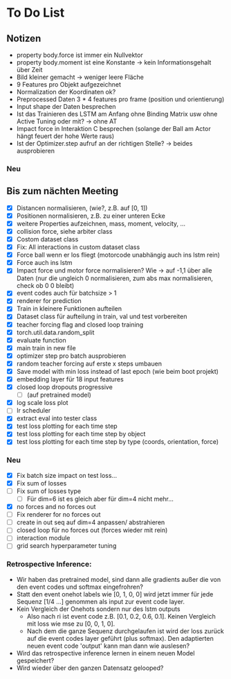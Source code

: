 # To Do List

## Notizen
- property body.force ist immer ein Nullvektor
- property body.moment ist eine Konstante -> kein Informationsgehalt über Zeit
- Bild kleiner gemacht -> weniger leere Fläche
- 9 Features pro Objekt aufgezeichnet
- Normalization der Koordinaten ok?
- Preprocessed Daten 3 * 4 features pro frame (position und orientierung)
- Input shape der Daten besprechen
- Ist das Trainieren des LSTM am Anfang ohne Binding Matrix usw ohne Active Tuning oder mit? -> ohne AT
- Impact force in Interaktion C besprechen (solange der Ball am Actor hängt feuert der hohe Werte raus)
- Ist der Optimizer.step aufruf an der richtigen Stelle? -> beides ausprobieren

### Neu


## Bis zum nächten Meeting
- [x] Distancen normalisieren, (wie?, z.B. auf [0, 1]) 
- [x] Positionen normalisieren, z.B. zu einer unteren Ecke
- [x] weitere Properties aufzeichnen, mass, moment, velocity, ...
- [x] collision force, siehe arbiter class
- [x] Costom dataset class 
- [x] Fix: All interactions in custom dataset class
- [x] Force ball wenn er los fliegt (motorcode unabhängig auch ins lstm rein)
- [x] Force auch ins lstm
- [x] Impact force und motor force normalisieren? Wie -> auf -1,1 über alle Daten (nur die ungleich 0 normalisieren, zum abs max normalisieren, check ob 0 0 bleibt)
- [x] event codes auch für batchsize > 1
- [x] renderer for prediction
- [x] Train in kleinere Funktionen aufteilen
- [x] Dataset class für aufteilung in train, val und test vorbereiten
- [x] teacher forcing flag and closed loop training
- [x] torch.util.data.random_split
- [x] evaluate function
- [x] main train in new file
- [x] optimizer step pro batch ausprobieren
- [x] random teacher forcing auf erste x steps umbauen
- [x] Save model with min loss instead of last epoch (wie beim boot projekt)
- [x] embedding layer für 18 input features
- [x] closed loop dropouts progressive 
  - [ ] (auf pretrained model)
- [x] log scale loss plot
- [ ] lr scheduler
- [x] extract eval into tester class
- [x] test loss plotting for each time step
- [x] test loss plotting for each time step by object
- [x] test loss plotting for each time step by type (coords, orientation, force)
### Neu
- [x] Fix batch size impact on test loss...
- [x] Fix sum of losses
- [ ] Fix sum of losses type 
  - [ ] Für dim=6 ist es gleich aber für dim=4 nicht mehr...
- [x] no forces and no forces out
- [ ] Fix renderer for no forces out
- [ ] create in out seq auf dim=4 anpassen/ abstrahieren
- [ ] closed loop für no forces out (forces wieder mit rein)
- [ ] interaction module
- [ ] grid search hyperparameter tuning

### Retrospective Inference:
- Wir haben das pretrained model, sind dann alle gradients außer die von den event codes und softmax eingefrohren?
- Statt den event onehot labels wie [0, 1, 0, 0] wird jetzt immer für jede Sequenz [1/4 ...] genommen als input zur event code layer.
- Kein Vergleich der Onehots sondern nur des lstm outputs
  - Also nach ri ist event code z.B. [0.1, 0.2, 0.6, 0.1]. Keinen Vergleich mit loss wie mse zu [0, 0, 1, 0].
  - Nach dem die ganze Sequenz durchgelaufen ist wird der loss zurück auf die event codes layer geführt (plus softmax). Den adaptierten neuen event code 'output' kann man dann wie auslesen?
- Wird das retrospective inference lernen in einem neuen Model gespeichert?
- Wird wieder über den ganzen Datensatz gelooped? 